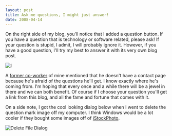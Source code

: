 ```yaml
---
layout: post
title: Ask me questions, I might just answer!
date: 2008-04-14
---
```


On the right side of my blog, you'll notice that I added a question button. If you have a question that is technology or software related, please ask! If your question is stupid, I admit, I will probably ignore it. However, if you have a good question, I'll try my best to answer it with its very own blog post.

![I](listening.jpg) 

A [former co-worker](http://software.jonandnic.com/) of mine mentioned that he doesn't have a contact page because he's afraid of the questions he'll get. I know exactly where he's coming from. I'm hoping that every once and a while there will be a jewel in there and we can both benefit. Of course if I choose your question you'll get a link from this blog, and all the fame and fortune that comes with it.

On a side note, I got the cool looking dialog below when I went to delete the question mark image off my computer. I think Windows would be a lot cooler if they bought some images off of [iStockPhoto](http://www.istockphoto.com/).

![Delete File Dialog](question-dialog.png)